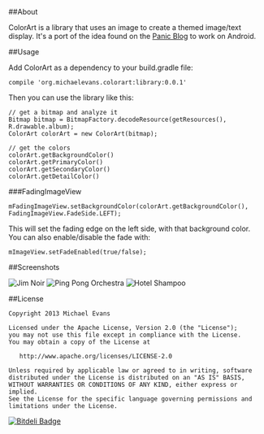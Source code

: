 ##About

ColorArt is a library that uses an image to create a themed image/text display. It's a port of the idea found on the [Panic Blog](http://www.panic.com/blog/itunes-11-and-colors/) to work on Android.

##Usage

Add ColorArt as a dependency to your build.gradle file:

```
compile 'org.michaelevans.colorart:library:0.0.1'﻿
```

Then you can use the library like this:

```
// get a bitmap and analyze it
Bitmap bitmap = BitmapFactory.decodeResource(getResources(), R.drawable.album);
ColorArt colorArt = new ColorArt(bitmap);

// get the colors
colorArt.getBackgroundColor()
colorArt.getPrimaryColor()
colorArt.getSecondaryColor()
colorArt.getDetailColor()
```

###FadingImageView

```
mFadingImageView.setBackgroundColor(colorArt.getBackgroundColor(), FadingImageView.FadeSide.LEFT);
```
This will set the fading edge on the left side, with that background color. You can also enable/disable the fade with:

```
mImageView.setFadeEnabled(true/false);
```


##Screenshots

![Jim Noir](https://github.com/MichaelEvans/ColorArt/raw/master/img/jim_noir.png)
![Ping Pong Orchestra](https://github.com/MichaelEvans/ColorArt/raw/master/img/ping_pong_orchestra.png)
![Hotel Shampoo](https://github.com/MichaelEvans/ColorArt/raw/master/img/hotel_shampoo.png)

##License

```
Copyright 2013 Michael Evans

Licensed under the Apache License, Version 2.0 (the "License");
you may not use this file except in compliance with the License.
You may obtain a copy of the License at

   http://www.apache.org/licenses/LICENSE-2.0

Unless required by applicable law or agreed to in writing, software
distributed under the License is distributed on an "AS IS" BASIS,
WITHOUT WARRANTIES OR CONDITIONS OF ANY KIND, either express or implied.
See the License for the specific language governing permissions and
limitations under the License.
```

[![Bitdeli Badge](https://d2weczhvl823v0.cloudfront.net/MichaelEvans/colorart/trend.png)](https://bitdeli.com/free "Bitdeli Badge")
